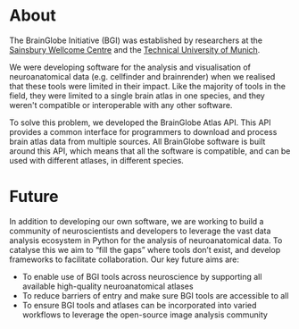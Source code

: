 # About

The BrainGlobe Initiative (BGI) was established by researchers at the
[Sainsbury Wellcome Centre](https://www.sainsburywellcome.org) and the [
Technical University of Munich](https://www.tum.de/en/).

We were developing software for the analysis and visualisation of neuroanatomical data
(e.g. cellfinder and brainrender) when we realised that these tools were limited in their impact.
Like the majority of tools in the field, they were limited to a single brain atlas in one species, and
they weren't compatible or interoperable with any other software.

To solve this problem, we developed the BrainGlobe Atlas API.
This API  provides a common interface for programmers to download and process brain atlas data from multiple sources.
All BrainGlobe software is built around this API, which means that all the software is compatible, and can be used with
different atlases, in different species.

# Future
In addition to developing our own software, we are working to build a community of neuroscientists and
developers to leverage the vast data analysis ecosystem in Python for the analysis of neuroanatomical data.
To catalyse this we aim to “fill the gaps” where tools don’t exist, and
develop frameworks to facilitate collaboration. Our key future aims are:
* To enable use of BGI tools across neuroscience by supporting all available high-quality neuroanatomical
  atlases
* To reduce barriers of entry and make sure BGI tools are accessible to all
* To ensure BGI tools and atlases can be incorporated into varied workflows to leverage the open-source
  image analysis community
